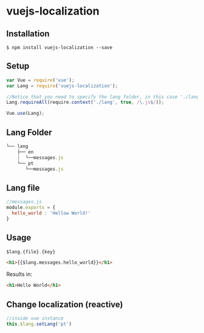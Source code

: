 # vuejs-localization

## Installation

```
$ npm install vuejs-localization --save
```

## Setup
```js
var Vue = require('vue');
var Lang = require('vuejs-localization');

//Notice that you need to specify the lang folder, in this case './lang'
Lang.requireAll(require.context('./lang', true, /\.js$/));

Vue.use(Lang);
```

## Lang Folder
```js
└── lang
    ├── en
    |  └──messages.js
    └── pt
       └──messages.js

```
## Lang file
```js
//messages.js
module.exports = {
  hello_world : 'Hellow World!'
}
```

## Usage

```js
$lang.{file}.{key}
```

```html
<h1>{{$lang.messages.hello_world}}</h1>
```
Results in:
```html
<h1>Hello World</h1>
```

## Change localization (reactive)
```js
//inside vue instance
this.$lang.setLang('pt')
```
